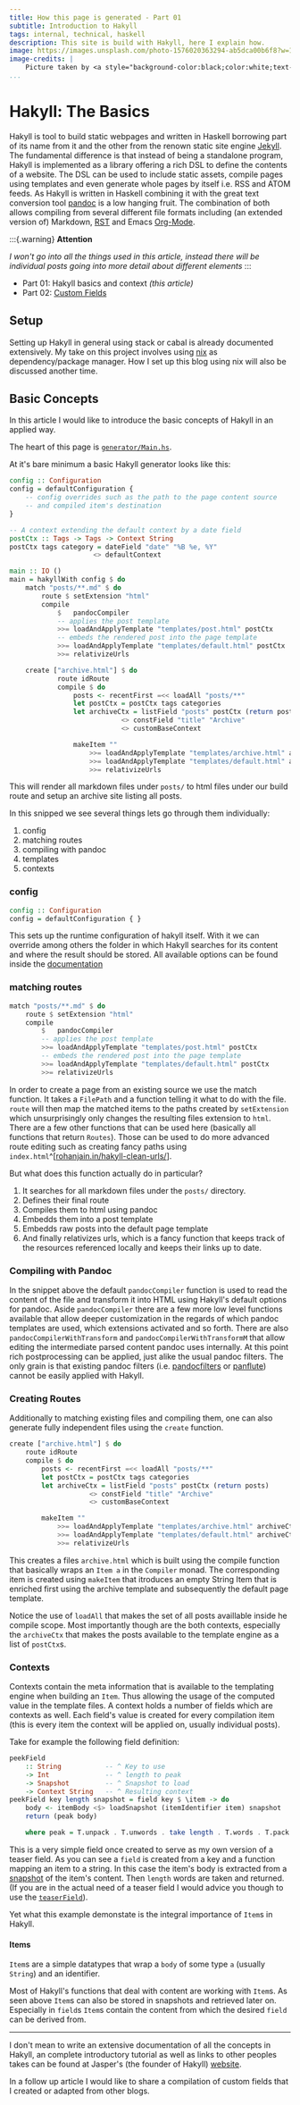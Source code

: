 ```yaml
---
title: How this page is generated - Part 01
subtitle: Introduction to Hakyll
tags: internal, technical, haskell
description: This site is build with Hakyll, here I explain how.
image: https://images.unsplash.com/photo-1576020363294-ab5dca00b6f8?w=1000
image-credits: |
    Picture taken by <a style="background-color:black;color:white;text-decoration:none;padding:4px 6px;font-family:-apple-system, BlinkMacSystemFont, &quot;San Francisco&quot;, &quot;Helvetica Neue&quot;, Helvetica, Ubuntu, Roboto, Noto, &quot;Segoe UI&quot;, Arial, sans-serif;font-size:12px;font-weight:bold;line-height:1.2;display:inline-block;border-radius:3px" href="https://unsplash.com/@mrsimonfischer?utm_medium=referral&amp;utm_campaign=photographer-credit&amp;utm_content=creditBadge" target="_blank" rel="noopener noreferrer" title="Download free do whatever you want high-resolution photos from Szymon Fischer"><span style="display:inline-block;padding:2px 3px"><svg xmlns="http://www.w3.org/2000/svg" style="height:12px;width:auto;position:relative;vertical-align:middle;top:-2px;fill:white" viewBox="0 0 32 32"><title>unsplash-logo</title><path d="M10 9V0h12v9H10zm12 5h10v18H0V14h10v9h12v-9z"></path></svg></span><span style="display:inline-block;padding:2px 3px">Szymon Fischer</span></a> on Unsplash
...
```



# Hakyll: The Basics

Hakyll is tool to build static webpages and written in Haskell borrowing part of its name from it and the other from the renown static site engine [Jekyll](https://jekyllrb.com/). The fundamental difference is that instead of being a standalone program, Hakyll is implemented as a library offering a rich DSL to define the contents of a website. The DSL can be used to include static assets, compile pages using templates and even generate whole pages by itself i.e. RSS and ATOM feeds.
As Hakyll is written in Haskell combining it with the great text conversion tool [pandoc](https://pandoc.org/) is a low hanging fruit. The combination of both allows compiling from several different file formats including (an extended version of) Markdown, [RST](http://docutils.sourceforge.net/docs/ref/rst/introduction.html) and Emacs [Org-Mode](http://orgmode.org/).

:::{.warning}
**Attention**

*I won't go into all the things used in this article, instead there will be individual posts going into more detail about different elements*
:::

- Part 01: Hakyll basics and context *(this article)*
- Part 02: [Custom Fields](./2020-03-22-built-with-hakyll-part-2.html)

## Setup

Setting up Hakyll in general using stack or cabal is already documented extensively. My take on this project involves using [nix](https://nixos.org/nix/) as dependency/package manager. How I set up this blog using nix will also be discussed another time.

## Basic Concepts

In this article I would like to introduce the basic concepts of Hakyll in an applied way.

The heart of this page is [`generator/Main.hs`](https://github.com/ysndr/blog/blob/release/generator/Main.hs).

At it's bare minimum a basic Hakyll generator looks like this:

``` haskell
config :: Configuration
config = defaultConfiguration {
    -- config overrides such as the path to the page content source
    -- and compiled item's destination
}

-- A context extending the default context by a date field
postCtx :: Tags -> Tags -> Context String
postCtx tags category = dateField "date" "%B %e, %Y"
                     <> defaultContext

main :: IO ()
main = hakyllWith config $ do
    match "posts/**.md" $ do
        route $ setExtension "html"
        compile
            $   pandocCompiler
            -- applies the post template
            >>= loadAndApplyTemplate "templates/post.html" postCtx
            -- embeds the rendered post into the page template
            >>= loadAndApplyTemplate "templates/default.html" postCtx
            >>= relativizeUrls

    create ["archive.html"] $ do
            route idRoute
            compile $ do
                posts <- recentFirst =<< loadAll "posts/**"
                let postCtx = postCtx tags categories
                let archiveCtx = listField "posts" postCtx (return posts)
                            <> constField "title" "Archive"
                            <> customBaseContext

                makeItem ""
                    >>= loadAndApplyTemplate "templates/archive.html" archiveCtx
                    >>= loadAndApplyTemplate "templates/default.html" archiveCtx
                    >>= relativizeUrls

```

This will render all markdown files under `posts/` to html files under our build route and setup an archive site listing all posts.

In this snipped we see several things lets go through them individually:

1. config
2. matching routes
3. compiling with pandoc
4. templates
5. contexts

### config

``` haskell
config :: Configuration
config = defaultConfiguration { }
```

This sets up the runtime configuration of hakyll itself. With it we can override among others the folder in which Hakyll searches for its content and where the result should be stored. All available options can be found inside the [documentation](https://jaspervdj.be/hakyll/reference/Hakyll-Core-Configuration.html)

### matching routes
``` haskell
match "posts/**.md" $ do
    route $ setExtension "html"
    compile
        $   pandocCompiler
        -- applies the post template
        >>= loadAndApplyTemplate "templates/post.html" postCtx
        -- embeds the rendered post into the page template
        >>= loadAndApplyTemplate "templates/default.html" postCtx
        >>= relativizeUrls
```
In order to create a page from an existing source we use the match function. It takes a `FilePath` and a function telling it what to do with the file. `route` will then map the matched items to the paths created by `setExtension` which unsurprisingly only changes the resulting files extension to `html`. There are a few other functions that can be used here (basically all functions that return `Routes`). Those can be used to do more advanced route editing such as creating fancy paths using `index.html`^[[rohanjain.in/hakyll-clean-urls/](rohanjain.in/hakyll-clean-urls/)].

But what does this function actually do in particular?
1. It searches for all markdown files under the `posts/` directory.
2. Defines their final route
3. Compiles them to html using pandoc
4. Embedds them into a post template
5. Embedds raw posts into the default page template
6. And finally relativizes urls, which is a fancy function that keeps track of the resources referenced locally and keeps their links up to date.

### Compiling with Pandoc

In the snippet above the default `pandocCompiler` function is used to read the content of the file and transform it into HTML using Hakyll's default options for pandoc. Aside `pandocCompiler` there are a few more low level functions available that allow deeper customization in the regards of which pandoc templates are used, which extensions activated and so forth. There are also `pandocCompilerWithTransform` and `pandocCompilerWithTransformM` that allow editing the intermediate parsed content pandoc uses internally. At this point rich postprocessing can be applied, just alike the usual pandoc filters. The only grain is that existing pandoc filters (i.e. [pandocfilters](https://github.com/jgm/pandocfilters) or [panflute](https://github.com/sergiocorreia/panflute)) cannot be easily applied with Hakyll.

### Creating Routes

Additionally to matching existing files and compiling them, one can also generate fully independent files using the `create` function.

``` haskell
create ["archive.html"] $ do
    route idRoute
    compile $ do
        posts <- recentFirst =<< loadAll "posts/**"
        let postCtx = postCtx tags categories
        let archiveCtx = listField "posts" postCtx (return posts)
                    <> constField "title" "Archive"
                    <> customBaseContext

        makeItem ""
            >>= loadAndApplyTemplate "templates/archive.html" archiveCtx
            >>= loadAndApplyTemplate "templates/default.html" archiveCtx
            >>= relativizeUrls
```

This creates a files `archive.html` which is built using the compile function that basically wraps an `Item a` in the `Compiler` monad. The corresponding item is created using `makeItem` that itroduces an empty String Item that is enriched first using the archive template and subsequently the default page template.

Notice the use of `loadAll` that makes the set of all posts availlable inside he compile scope. Most importantly though are the both contexts, especially the `archiveCtx` that makes the posts available to the template engine as a list of `postCtx`s.

### Contexts

Contexts contain the meta information that is available to the templating engine when building an `Item`. Thus allowing the usage of the computed value in the template files.
A context holds a number of fields which are contexts as well.
Each field's value is created for every compilation item (this is every item the context will be applied on, usually individual posts).

Take for example the following field definition:

``` haskell
peekField
    :: String           -- ^ Key to use
    -> Int              -- ^ length to peak
    -> Snapshot         -- ^ Snapshot to load
    -> Context String   -- ^ Resulting context
peekField key length snapshot = field key $ \item -> do
    body <- itemBody <$> loadSnapshot (itemIdentifier item) snapshot
    return (peak body)

    where peak = T.unpack . T.unwords . take length . T.words . T.pack
```

This is a very simple field once created to serve as my own version of a teaser field. As you can see a `field` is created from a key and a function mapping an item to a string. In this case the item's body is extracted from a [snapshot](https://jaspervdj.be/hakyll/tutorials/05-snapshots-feeds.html#snapshots) of the item's content. Then `length` words are taken and returned. (If you are in the actual need of a teaser field I would advice you though to use the [`teaserField`](https://jaspervdj.be/hakyll/reference/Hakyll-Web-Template-Context.html#v:teaserField)).

Yet what this example demonstate is the integral importance of `Item`s in Hakyll.

#### Items

`Item`s are a simple datatypes that wrap a `body` of some type `a` (usually `String`) and an identifier.

Most of Hakyll's functions that deal with content are working with `Item`s. As seen above `Item`s can also be stored in snapshots and retrieved later on.
Especially in `field`s `Item`s contain the content from which the desired `field` can be derived from.


------
I don't mean to write an extensive documentation of all the concepts in Hakyll, an complete introductory tutorial as well as links to  other peoples takes can be found at Jasper's (the founder of Hakyll) [website](https://jaspervdj.be/hakyll/tutorials.html).


In a follow up article I would like to share a compilation of custom fields that I created or adapted from other blogs.
